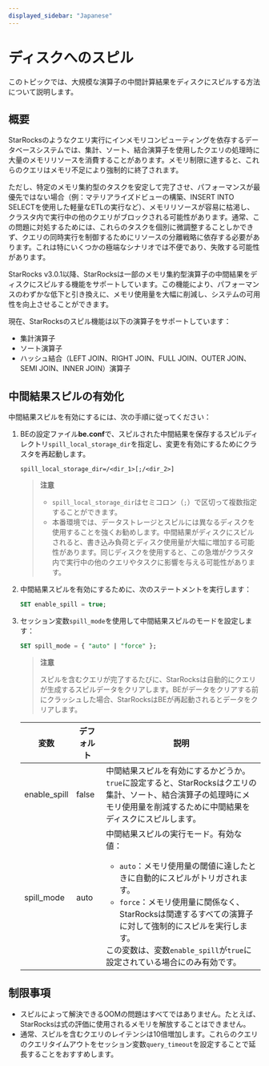 ```yaml
---
displayed_sidebar: "Japanese"
---
```


# ディスクへのスピル

このトピックでは、大規模な演算子の中間計算結果をディスクにスピルする方法について説明します。

## 概要

StarRocksのようなクエリ実行にインメモリコンピューティングを依存するデータベースシステムでは、集計、ソート、結合演算子を使用したクエリの処理時に大量のメモリリソースを消費することがあります。メモリ制限に達すると、これらのクエリはメモリ不足により強制的に終了されます。

ただし、特定のメモリ集約型のタスクを安定して完了させ、パフォーマンスが最優先ではない場合（例：マテリアライズドビューの構築、INSERT INTO SELECTを使用した軽量なETLの実行など）、メモリリソースが容易に枯渇し、クラスタ内で実行中の他のクエリがブロックされる可能性があります。通常、この問題に対処するためには、これらのタスクを個別に微調整することしかできず、クエリの同時実行を制御するためにリソースの分離戦略に依存する必要があります。これは特にいくつかの極端なシナリオでは不便であり、失敗する可能性があります。

StarRocks v3.0.1以降、StarRocksは一部のメモリ集約型演算子の中間結果をディスクにスピルする機能をサポートしています。この機能により、パフォーマンスのわずかな低下と引き換えに、メモリ使用量を大幅に削減し、システムの可用性を向上させることができます。

現在、StarRocksのスピル機能は以下の演算子をサポートしています：

- 集計演算子
- ソート演算子
- ハッシュ結合（LEFT JOIN、RIGHT JOIN、FULL JOIN、OUTER JOIN、SEMI JOIN、INNER JOIN）演算子

## 中間結果スピルの有効化

中間結果スピルを有効にするには、次の手順に従ってください：

1. BEの設定ファイル**be.conf**で、スピルされた中間結果を保存するスピルディレクトリ`spill_local_storage_dir`を指定し、変更を有効にするためにクラスタを再起動します。

   ```Properties
   spill_local_storage_dir=/<dir_1>[;/<dir_2>]
   ```

   > **注意**
   >
   > - `spill_local_storage_dir`はセミコロン（`;`）で区切って複数指定することができます。
   > - 本番環境では、データストレージとスピルには異なるディスクを使用することを強くお勧めします。中間結果がディスクにスピルされると、書き込み負荷とディスク使用量が大幅に増加する可能性があります。同じディスクを使用すると、この急増がクラスタ内で実行中の他のクエリやタスクに影響を与える可能性があります。

2. 中間結果スピルを有効にするために、次のステートメントを実行します：

   ```SQL
   SET enable_spill = true;
   ```

3. セッション変数`spill_mode`を使用して中間結果スピルのモードを設定します：

   ```SQL
   SET spill_mode = { "auto" | "force" };
   ```

   > **注意**
   >
   > スピルを含むクエリが完了するたびに、StarRocksは自動的にクエリが生成するスピルデータをクリアします。BEがデータをクリアする前にクラッシュした場合、StarRocksはBEが再起動されるとデータをクリアします。

   | **変数**       | **デフォルト** | **説明**                                                     |
   | -------------- | -------------- | ------------------------------------------------------------ |
   | enable_spill   | false          | 中間結果スピルを有効にするかどうか。`true`に設定すると、StarRocksはクエリの集計、ソート、結合演算子の処理時にメモリ使用量を削減するために中間結果をディスクにスピルします。 |
   | spill_mode     | auto           | 中間結果スピルの実行モード。有効な値：<ul><li>`auto`：メモリ使用量の閾値に達したときに自動的にスピルがトリガされます。</li><li>`force`：メモリ使用量に関係なく、StarRocksは関連するすべての演算子に対して強制的にスピルを実行します。</li></ul>この変数は、変数`enable_spill`が`true`に設定されている場合にのみ有効です。 |

## 制限事項

- スピルによって解決できるOOMの問題はすべてではありません。たとえば、StarRocksは式の評価に使用されるメモリを解放することはできません。
- 通常、スピルを含むクエリのレイテンシは10倍増加します。これらのクエリのクエリタイムアウトをセッション変数`query_timeout`を設定することで延長することをおすすめします。
